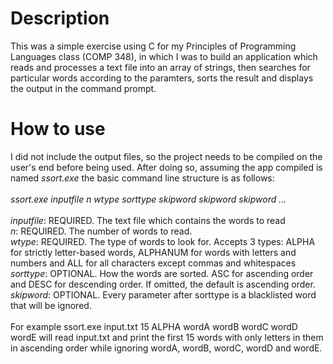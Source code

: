 <h1>Description</h1>
This was a simple exercise using C for my Principles of Programming Languages class (COMP 348), in which I was to build an application which reads and processes a text file into an array of strings, then searches for particular words according to the paramters, sorts the result and displays the output in the command prompt.

<h1>How to use</h1>
I did not include the output files, so the project needs to be compiled on the user's end before being used. After doing so, assuming the app compiled is named <i>ssort.exe</i> the basic command line structure is as follows:
<br><br>
<i>ssort.exe inputfile n wtype sorttype skipword skipword skipword ...</i>
<br><br>
<i>inputfile</i>: REQUIRED. The text file which contains the words to read
<br>
<i>n</i>: REQUIRED. The number of words to read.
<br>
<i>wtype</i>: REQUIRED. The type of words to look for. Accepts 3 types: ALPHA for strictly letter-based words, ALPHANUM for words with letters and numbers and ALL for all characters except commas and whitespaces
<br>
<i>sorttype</i>: OPTIONAL. How the words are sorted. ASC for ascending order and DESC for descending order. If omitted, the default is ascending order.
<br>
<i>skipword</i>: OPTIONAL. Every parameter after sorttype is a blacklisted word that will be ignored.
<br><br>
For example ssort.exe input.txt 15 ALPHA wordA wordB wordC wordD wordE will read input.txt and print the first 15 words with only letters in them in ascending order while ignoring wordA, wordB, wordC, wordD and wordE.
